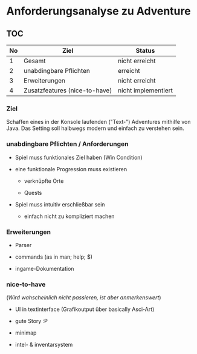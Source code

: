 # **Anforderungsanalyse zu Adventure**  

## TOC  

|No| Ziel | Status|
---|---|---
1|Gesamt|nicht erreicht|
2|unabdingbare Pflichten|erreicht|
3|Erweiterungen|nicht erreicht|
4|Zusatzfeatures (nice-to-have)|nicht implementiert|  

### **Ziel**

Schaffen eines in der Konsole laufenden ("Text-") Adventures mithilfe von Java. Das Setting soll halbwegs modern und einfach zu verstehen sein.  

### unabdingbare Pflichten / Anforderungen  

- Spiel muss funktionales Ziel haben (Win Condition)

- eine funktionale Progression muss existieren  

  - verknüpfte Orte

  - Quests

- Spiel muss intuitiv erschließbar sein

  - einfach nicht zu kompliziert machen

### Erweiterungen

- Parser

- commands (as in man; help; $)  

- ingame-Dokumentation

### nice-to-have

(*Wird wahscheinlich nicht passieren, ist aber anmerkenswert*)  

- UI in textinterface (Grafikoutput über basically Asci-Art)

- gute Story :P

- minimap

- intel- & inventarsystem  
